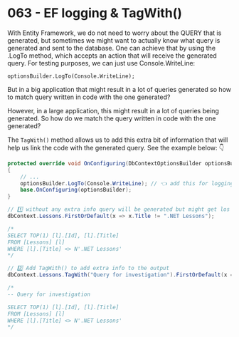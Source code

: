 # 063 - EF logging & TagWith() #

With Entity Framework, we do not need to worry about the QUERY that is generated, but sometimes we might want to actually know what query is generated and sent to the database. One can achieve that by using the .LogTo method, which accepts an action that will receive the generated query. For testing purposes, we can just use Console.WriteLine:

```
optionsBuilder.LogTo(Console.WriteLine);
```

But in a big application that might result in a lot of queries generated so how to match query written in code with the one generated?

However, in a large application, this might result in a lot of queries being generated. So how do we match the query written in code with the one generated?

The `TagWith()` method allows us to add this extra bit of information that will help us link the code with the generated query. See the example below: 👇

```csharp
protected override void OnConfiguring(DbContextOptionsBuilder optionsBuilder)
{
    // ...
    optionsBuilder.LogTo(Console.WriteLine); // 👈 add this for logging to console
    base.OnConfiguring(optionsBuilder);
}

// 1️⃣ without any extra info query will be generated but might get los (an log of info severity is generated)
dbContext.Lessons.FirstOrDefault(x => x.Title != ".NET Lessons");

/*
SELECT TOP(1) [l].[Id], [l].[Title]
FROM [Lessons] [l]
WHERE [l].[Title] <> N'.NET Lessons'
*/

// 2️⃣ Add TagWith() to add extra info to the output
dbContext.Lessons.TagWith("Query for investigation").FirstOrDefault(x => x.Title != ".NET Lessons");

/*
-- Query for investigation

SELECT TOP(1) [l].[Id], [l].[Title]
FROM [Lessons] [l]
WHERE [l].[Title] <> N'.NET Lessons'
*/
```